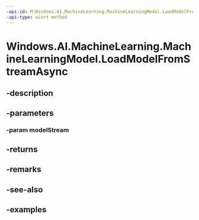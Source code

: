 ```yaml
---
-api-id: M:Windows.AI.MachineLearning.MachineLearningModel.LoadModelFromStreamAsync(Windows.Storage.Streams.IRandomAccessStreamReference)
-api-type: winrt method
---
```


<!-- Method syntax.
public IAsyncOperation<MachineLearningModel> MachineLearningModel.LoadModelFromStreamAsync(IRandomAccessStreamReference modelStream)
-->

# Windows.AI.MachineLearning.MachineLearningModel.LoadModelFromStreamAsync

## -description

## -parameters
### -param modelStream

## -returns

## -remarks

## -see-also

## -examples

